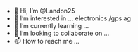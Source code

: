 - 👋 Hi, I’m @Landon25
- 👀 I’m interested in ... electronics /gps ag
- 🌱 I’m currently learning ...
- 💞️ I’m looking to collaborate on ...
- 📫 How to reach me ...

<!---
Landon25/Landon25 is a ✨ special ✨ repository because its `README.md` (this file) appears on your GitHub profile.
You can click the Preview link to take a look at your changes.
--->
